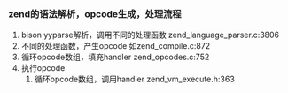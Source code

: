### zend的语法解析，opcode生成，处理流程

1. bison yyparse解析，调用不同的处理函数 zend_language_parser.c:3806
2. 不同的处理函数，产生opcode 如zend_compile.c:872
3. 循环opcode数组，填充handler zend_opcodes.c:752
3. 执行opcode
    1. 循环opcode数组，调用handler zend_vm_execute.h:363

